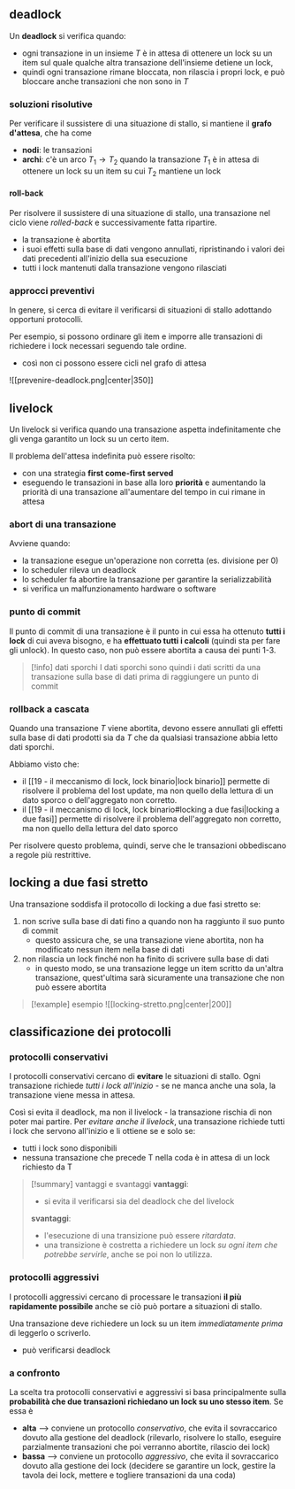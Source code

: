 ## deadlock
Un **deadlock** si verifica quando:
- ogni transazione in un insieme $T$ è in attesa di ottenere un lock su un item sul quale qualche altra transazione dell'insieme detiene un lock, 
- quindi ogni transazione rimane bloccata, non rilascia i propri lock, e può bloccare anche transazioni che non sono in $T$

### soluzioni risolutive
Per verificare il sussistere di una situazione di stallo, si mantiene il **grafo d'attesa**, che ha come
- **nodi**: le transazioni
- **archi**: c'è un arco $T_{1}\to T_{2}$ quando la transazione $T_{1}$ è in attesa di ottenere un lock su un item su cui $T_{2}$ mantiene un lock

#### roll-back
Per risolvere il sussistere di una situazione di stallo, una transazione nel ciclo viene *rolled-back* e successivamente fatta ripartire.

- la transazione è abortita
- i suoi effetti sulla base di dati vengono annullati, ripristinando i valori dei dati precedenti all'inizio della sua esecuzione
- tutti i lock mantenuti dalla transazione vengono rilasciati

### approcci preventivi
In genere, si cerca di evitare il verificarsi di situazioni di stallo adottando opportuni protocolli.

Per esempio, si possono ordinare gli item e imporre alle transazioni di richiedere i lock necessari seguendo tale ordine.
- così non ci possono essere cicli nel grafo di attesa

![[prevenire-deadlock.png|center|350]]

## livelock
Un livelock si verifica quando una transazione aspetta indefinitamente che gli venga garantito un lock su un certo item.

Il problema dell'attesa indefinita può essere risolto:
- con una strategia **first come-first served**
- eseguendo le transazioni in base alla loro **priorità** e aumentando la priorità di una transazione all'aumentare del tempo in cui rimane in attesa
### abort di una transazione
Avviene quando:
- la transazione esegue un'operazione non corretta (es. divisione per 0)
- lo scheduler rileva un deadlock
- lo scheduler fa abortire la transazione per garantire la serializzabilità
- si verifica un malfunzionamento hardware o software

### punto di commit
Il punto di commit di una transazione è il punto in cui essa ha ottenuto **tutti i lock** di cui aveva bisogno, e ha **effettuato tutti i calcoli** (quindi sta per fare gli unlock).
In questo caso, non può essere abortita a causa dei punti 1-3.

>[!info] dati sporchi
>I dati sporchi sono quindi i dati scritti da una transazione sulla base di dati prima di raggiungere un punto di commit

### rollback a cascata
Quando una transazione $T$ viene abortita, devono essere annullati gli effetti sulla base di dati prodotti sia da $T$ che da qualsiasi transazione abbia letto dati sporchi.

Abbiamo visto che:
- il [[19 - il meccanismo di lock, lock binario|lock binario]] permette di risolvere il problema del lost update, ma non quello della lettura di un dato sporco o dell'aggregato non corretto.
- il [[19 - il meccanismo di lock, lock binario#locking a due fasi|locking a due fasi]] permette di risolvere il problema dell'aggregato non corretto, ma non quello della lettura del dato sporco

Per risolvere questo problema, quindi, serve che le transazioni obbediscano a regole più restrittive.

## locking a due fasi stretto
Una transazione soddisfa il protocollo di locking a due fasi stretto se:
1) non scrive sulla base di dati fino a quando non ha raggiunto il suo punto di commit 
	- questo assicura che, se una transazione viene abortita, non ha modificato nessun item nella base di dati
2) non rilascia un lock finché non ha finito di scrivere sulla base di dati
	- in questo modo, se una transazione legge un item scritto da un'altra transazione, quest'ultima sarà sicuramente una transazione che non può essere abortita

> [!example] esempio
> ![[locking-stretto.png|center|200]]

## classificazione dei protocolli
### protocolli conservativi
I protocolli conservativi cercano di **evitare** le situazioni di stallo.
Ogni transazione richiede *tutti i lock all'inizio* - se ne manca anche una sola, la transazione viene messa in attesa.

Così si evita il deadlock, ma non il livelock - la transazione rischia di non poter mai partire.
Per *evitare anche il livelock*, una transazione richiede tutti i lock che servono all'inizio e li ottiene se e solo se:
- tutti i lock sono disponibili
- nessuna transazione che precede T nella coda è in attesa di un lock richiesto da T

>[!summary] vantaggi e svantaggi
>**vantaggi**:
>- si evita il verificarsi sia del deadlock che del livelock
>
>**svantaggi**:
>- l'esecuzione di una transizione può essere *ritardata*.
>- una transizione è costretta a richiedere un lock *su ogni item che potrebbe servirle*, anche se poi non lo utilizza.

### protocolli aggressivi
I protocolli aggressivi cercano di processare le transazioni **il più rapidamente possibile** anche se ciò può portare a situazioni di stallo.

Una transazione deve richiedere un lock su un item *immediatamente prima* di leggerlo o scriverlo.
- può verificarsi deadlock

### a confronto
La scelta tra protocolli conservativi e aggressivi si basa principalmente sulla **probabilità che due transazioni richiedano un lock su uno stesso item**.
Se essa è
- **alta** --> conviene un protocollo *conservativo*, che evita il sovraccarico dovuto alla gestione del deadlock (rilevarlo, risolvere lo stallo, eseguire parzialmente transazioni che poi verranno abortite, rilascio dei lock)
- **bassa** --> conviene un protocollo *aggressivo*, che evita il sovraccarico dovuto alla gestione dei lock (decidere se garantire un lock, gestire la tavola dei lock, mettere e togliere transazioni da una coda)
